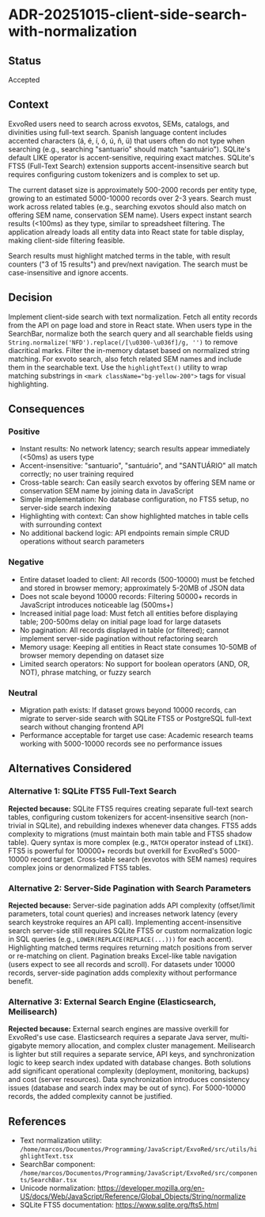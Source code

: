 # ADR-20251015-client-side-search-with-normalization

## Status
Accepted

## Context
ExvoRed users need to search across exvotos, SEMs, catalogs, and divinities using full-text search. Spanish language content includes accented characters (á, é, í, ó, ú, ñ, ü) that users often do not type when searching (e.g., searching "santuario" should match "santuário"). SQLite's default LIKE operator is accent-sensitive, requiring exact matches. SQLite's FTS5 (Full-Text Search) extension supports accent-insensitive search but requires configuring custom tokenizers and is complex to set up.

The current dataset size is approximately 500-2000 records per entity type, growing to an estimated 5000-10000 records over 2-3 years. Search must work across related tables (e.g., searching exvotos should also match on offering SEM name, conservation SEM name). Users expect instant search results (<100ms) as they type, similar to spreadsheet filtering. The application already loads all entity data into React state for table display, making client-side filtering feasible.

Search results must highlight matched terms in the table, with result counters ("3 of 15 results") and prev/next navigation. The search must be case-insensitive and ignore accents.

## Decision
Implement client-side search with text normalization. Fetch all entity records from the API on page load and store in React state. When users type in the SearchBar, normalize both the search query and all searchable fields using `String.normalize('NFD').replace(/[\u0300-\u036f]/g, '')` to remove diacritical marks. Filter the in-memory dataset based on normalized string matching. For exvoto search, also fetch related SEM names and include them in the searchable text. Use the `highlightText()` utility to wrap matching substrings in `<mark className="bg-yellow-200">` tags for visual highlighting.

## Consequences

### Positive
- Instant results: No network latency; search results appear immediately (<50ms) as users type
- Accent-insensitive: "santuario", "santuário", and "SANTUÁRIO" all match correctly; no user training required
- Cross-table search: Can easily search exvotos by offering SEM name or conservation SEM name by joining data in JavaScript
- Simple implementation: No database configuration, no FTS5 setup, no server-side search indexing
- Highlighting with context: Can show highlighted matches in table cells with surrounding context
- No additional backend logic: API endpoints remain simple CRUD operations without search parameters

### Negative
- Entire dataset loaded to client: All records (500-10000) must be fetched and stored in browser memory; approximately 5-20MB of JSON data
- Does not scale beyond 10000 records: Filtering 50000+ records in JavaScript introduces noticeable lag (500ms+)
- Increased initial page load: Must fetch all entities before displaying table; 200-500ms delay on initial page load for large datasets
- No pagination: All records displayed in table (or filtered); cannot implement server-side pagination without refactoring search
- Memory usage: Keeping all entities in React state consumes 10-50MB of browser memory depending on dataset size
- Limited search operators: No support for boolean operators (AND, OR, NOT), phrase matching, or fuzzy search

### Neutral
- Migration path exists: If dataset grows beyond 10000 records, can migrate to server-side search with SQLite FTS5 or PostgreSQL full-text search without changing frontend API
- Performance acceptable for target use case: Academic research teams working with 5000-10000 records see no performance issues

## Alternatives Considered

### Alternative 1: SQLite FTS5 Full-Text Search
**Rejected because:** SQLite FTS5 requires creating separate full-text search tables, configuring custom tokenizers for accent-insensitive search (non-trivial in SQLite), and rebuilding indexes whenever data changes. FTS5 adds complexity to migrations (must maintain both main table and FTS5 shadow table). Query syntax is more complex (e.g., `MATCH` operator instead of `LIKE`). FTS5 is powerful for 100000+ records but overkill for ExvoRed's 5000-10000 record target. Cross-table search (exvotos with SEM names) requires complex joins or denormalized FTS5 tables.

### Alternative 2: Server-Side Pagination with Search Parameters
**Rejected because:** Server-side pagination adds API complexity (offset/limit parameters, total count queries) and increases network latency (every search keystroke requires an API call). Implementing accent-insensitive search server-side still requires SQLite FTS5 or custom normalization logic in SQL queries (e.g., `LOWER(REPLACE(REPLACE(...)))` for each accent). Highlighting matched terms requires returning match positions from server or re-matching on client. Pagination breaks Excel-like table navigation (users expect to see all records and scroll). For datasets under 10000 records, server-side pagination adds complexity without performance benefit.

### Alternative 3: External Search Engine (Elasticsearch, Meilisearch)
**Rejected because:** External search engines are massive overkill for ExvoRed's use case. Elasticsearch requires a separate Java server, multi-gigabyte memory allocation, and complex cluster management. Meilisearch is lighter but still requires a separate service, API keys, and synchronization logic to keep search index updated with database changes. Both solutions add significant operational complexity (deployment, monitoring, backups) and cost (server resources). Data synchronization introduces consistency issues (database and search index may be out of sync). For 5000-10000 records, the added complexity cannot be justified.

## References
- Text normalization utility: `/home/marcos/Documentos/Programming/JavaScript/ExvoRed/src/utils/highlightText.tsx`
- SearchBar component: `/home/marcos/Documentos/Programming/JavaScript/ExvoRed/src/components/SearchBar.tsx`
- Unicode normalization: https://developer.mozilla.org/en-US/docs/Web/JavaScript/Reference/Global_Objects/String/normalize
- SQLite FTS5 documentation: https://www.sqlite.org/fts5.html
